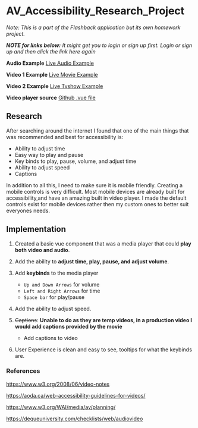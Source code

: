 # AV_Accessibility_Research_Project

*Note: This is a part of the Flashback application but its own homework project.*

***NOTE for links below:** It might get you to login or sign up first. Login or sign up and then click the link here again*

**Audio Example**
[Live Audio Example](https://flashback.nategrift.com/media/watch/7)

**Video 1 Example**
[Live Movie Example](https://flashback.nategrift.com/media/watch/16)

**Video 2 Example**
[Live Tvshow Example](https://flashback.nategrift.com/media/watch/27)

**Video player source**
[Github .vue file](https://github.com/nategrift/Grift_N_Mellor_S_Roku_Flashback/blob/main/client/src/pages/MediaPlayer.vue)


## Research

After searching around the internet I found that one of the main things that was recommended and best for accessibility is:

  - Ability to adjust time
  - Easy way to play and pause
  - Key binds to play, pause, volume, and adjust time 
  - Ability to adjust speed
  - Captions

In addition to all this, I need to make sure it is mobile friendly.  Creating a mobile controls is very difficult.  Most mobile devices are already built for accessibility,and have an amazing built in video player. I made the default controls exist for mobile devices rather then my custom ones to better suit everyones needs.

## Implementation

1. Created a basic vue component that was a media player that could **play both video and audio**.

2. Add the ability to **adjust time, play, pause, and adjust volume**.

3. Add **keybinds** to the media player
    - `Up and Down Arrows` for volume
    - `Left and Right Arrows` for time
    - `Space bar` for play/pause

4. Add the ability to adjust speed.

5. ~~Captions~~: **Unable to do as they are temp videos, in a production video I would add captions provided by the movie**
    - Add captions to video

6. User Experience is clean and easy to see, tooltips for what the keybinds are.

### References

https://www.w3.org/2008/06/video-notes 

https://aoda.ca/web-accessibility-guidelines-for-videos/ 

https://www.w3.org/WAI/media/av/planning/

https://dequeuniversity.com/checklists/web/audiovideo 
